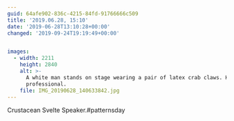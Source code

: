 ```yaml
---
guid: 64afe902-836c-4215-84fd-91766666c509
title: '2019.06.28, 15:10'
date: '2019-06-28T13:10:28+00:00'
changed: '2019-09-24T19:19:49+00:00'


images:
  - width: 2211
    height: 2840
    alt: >-
      A white man stands on stage wearing a pair of latex crab claws. He's a
      professional. 
    file: IMG_20190628_140633842.jpg
---
```


Crustacean Svelte Speaker.#patternsday
